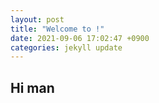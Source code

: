 ```yaml
---
layout: post
title: "Welcome to !"
date: 2021-09-06 17:02:47 +0900
categories: jekyll update
---
```


## Hi man

